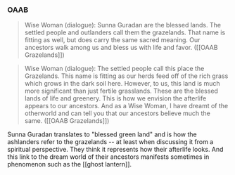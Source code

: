 
### OAAB
> Wise Woman (dialogue): Sunna Guradan are the blessed lands. The settled people and outlanders call them the grazelands. That name is fitting as well, but does carry the same sacred meaning. Our ancestors walk among us and bless us with life and favor. ([[OAAB Grazelands]])

> Wise Woman (dialogue): The settled people call this place the Grazelands. This name is fitting as our herds feed off of the rich grass which grows in the dark soil here. However, to us, this land is much more significant than just fertile grasslands. These are the blessed lands of life and greenery. This is how we envision the afterlife appears to our ancestors. And as a Wise Woman, I have dreamt of the otherworld and can tell you that our ancestors believe much the same. ([[OAAB Grazelands]])

Sunna Guradan translates to "blessed green land" and is how the ashlanders refer to the grazelands -- at least when discussing it from a spiritual perspective. They think it represents how their afterlife looks. And this link to the dream world of their ancestors manifests sometimes in phenomenon such as the [[ghost lantern]].